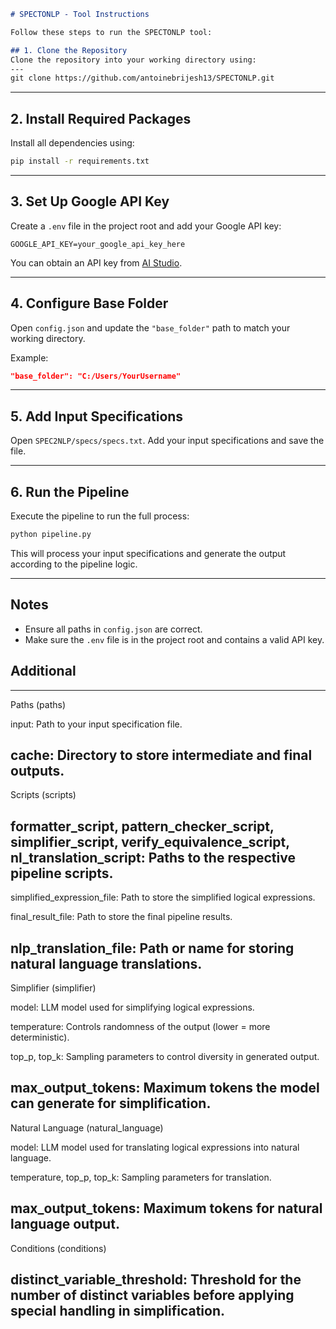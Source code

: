 ````markdown
# SPECTONLP - Tool Instructions

Follow these steps to run the SPECTONLP tool:

## 1. Clone the Repository
Clone the repository into your working directory using:
---
git clone https://github.com/antoinebrijesh13/SPECTONLP.git
````
---

## 2. Install Required Packages

Install all dependencies using:

```bash
pip install -r requirements.txt
```

---

## 3. Set Up Google API Key

Create a `.env` file in the project root and add your Google API key:

```env
GOOGLE_API_KEY=your_google_api_key_here
```

You can obtain an API key from [AI Studio](https://ai.google.com/studio).

---

## 4. Configure Base Folder

Open `config.json` and update the `"base_folder"` path to match your working directory.

Example:

```json
"base_folder": "C:/Users/YourUsername"
```

---

## 5. Add Input Specifications

Open `SPEC2NLP/specs/specs.txt`.
Add your input specifications and save the file.

---

## 6. Run the Pipeline

Execute the pipeline to run the full process:

```bash
python pipeline.py
```

This will process your input specifications and generate the output according to the pipeline logic.

---

## Notes

* Ensure all paths in `config.json` are correct.
* Make sure the `.env` file is in the project root and contains a valid API key.

## Additional 
---
Paths (paths)

input: Path to your input specification file.

cache: Directory to store intermediate and final outputs.
---
Scripts (scripts)

formatter_script, pattern_checker_script, simplifier_script, verify_equivalence_script, nl_translation_script: Paths to the respective pipeline scripts.
---
simplified_expression_file: Path to store the simplified logical expressions.

final_result_file: Path to store the final pipeline results.

nlp_translation_file: Path or name for storing natural language translations.
---
Simplifier (simplifier)

model: LLM model used for simplifying logical expressions.

temperature: Controls randomness of the output (lower = more deterministic).

top_p, top_k: Sampling parameters to control diversity in generated output.

max_output_tokens: Maximum tokens the model can generate for simplification.
---
Natural Language (natural_language)

model: LLM model used for translating logical expressions into natural language.

temperature, top_p, top_k: Sampling parameters for translation.

max_output_tokens: Maximum tokens for natural language output.
---
Conditions (conditions)

distinct_variable_threshold: Threshold for the number of distinct variables before applying special handling in simplification.
---

